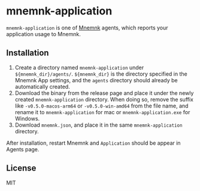 # mnemnk-application

`mnemnk-application` is one of [Mnemnk](https://github.com/mnemnk/mnemnk-app/) agents, which reports your application usage to Mnemnk.

## Installation

1. Create a directory named `mnemnk-application` under `${mnemnk_dir}/agents/`. `${mnemnk_dir}` is the directory specified in the Mnemnk App settings, and the `agents` directory should already be automatically created.
2. Download the binary from the release page and place it under the newly created `mnemnk-application` directory. When doing so, remove the suffix like `-v0.5.0-macos-arm64` or `-v0.5.0-win-amd64` from the file name, and rename it to `mnemnk-application` for mac or `mnemnk-application.exe` for Windows.
3. Download `mnemnk.json`, and place it in the same `mnemnk-application` directory.

After installation, restart Mnemnk and `Application` should be appear in Agents page.

## License

MIT
